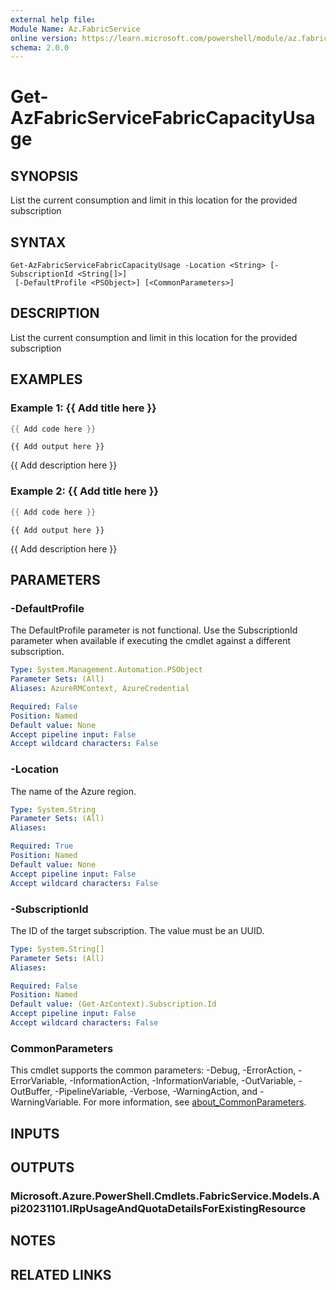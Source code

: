 ```yaml
---
external help file:
Module Name: Az.FabricService
online version: https://learn.microsoft.com/powershell/module/az.fabricservice/get-azfabricservicefabriccapacityusage
schema: 2.0.0
---
```


# Get-AzFabricServiceFabricCapacityUsage

## SYNOPSIS
List the current consumption and limit in this location for the provided subscription

## SYNTAX

```
Get-AzFabricServiceFabricCapacityUsage -Location <String> [-SubscriptionId <String[]>]
 [-DefaultProfile <PSObject>] [<CommonParameters>]
```

## DESCRIPTION
List the current consumption and limit in this location for the provided subscription

## EXAMPLES

### Example 1: {{ Add title here }}
```powershell
{{ Add code here }}
```

```output
{{ Add output here }}
```

{{ Add description here }}

### Example 2: {{ Add title here }}
```powershell
{{ Add code here }}
```

```output
{{ Add output here }}
```

{{ Add description here }}

## PARAMETERS

### -DefaultProfile
The DefaultProfile parameter is not functional.
Use the SubscriptionId parameter when available if executing the cmdlet against a different subscription.

```yaml
Type: System.Management.Automation.PSObject
Parameter Sets: (All)
Aliases: AzureRMContext, AzureCredential

Required: False
Position: Named
Default value: None
Accept pipeline input: False
Accept wildcard characters: False
```

### -Location
The name of the Azure region.

```yaml
Type: System.String
Parameter Sets: (All)
Aliases:

Required: True
Position: Named
Default value: None
Accept pipeline input: False
Accept wildcard characters: False
```

### -SubscriptionId
The ID of the target subscription.
The value must be an UUID.

```yaml
Type: System.String[]
Parameter Sets: (All)
Aliases:

Required: False
Position: Named
Default value: (Get-AzContext).Subscription.Id
Accept pipeline input: False
Accept wildcard characters: False
```

### CommonParameters
This cmdlet supports the common parameters: -Debug, -ErrorAction, -ErrorVariable, -InformationAction, -InformationVariable, -OutVariable, -OutBuffer, -PipelineVariable, -Verbose, -WarningAction, and -WarningVariable. For more information, see [about_CommonParameters](http://go.microsoft.com/fwlink/?LinkID=113216).

## INPUTS

## OUTPUTS

### Microsoft.Azure.PowerShell.Cmdlets.FabricService.Models.Api20231101.IRpUsageAndQuotaDetailsForExistingResource

## NOTES

## RELATED LINKS

